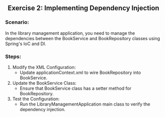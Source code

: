<h2 align="center">Exercise 2: Implementing Dependency Injection</h2>

### Scenario: 
In the library management application, you need to manage the dependencies between the BookService and BookRepository classes using Spring's IoC and DI.

### Steps:
1. Modify the XML Configuration:
    - Update applicationContext.xml to wire BookRepository into BookService.
2. Update the BookService Class:
    - Ensure that BookService class has a setter method for BookRepository.
3. Test the Configuration:
    - Run the LibraryManagementApplication main class to verify the dependency injection.
